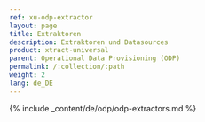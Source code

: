```yaml
---
ref: xu-odp-extractor
layout: page
title: Extraktoren
description: Extraktoren und Datasources
product: xtract-universal
parent: Operational Data Provisioning (ODP)
permalink: /:collection/:path
weight: 2
lang: de_DE
---
```


{% include _content/de/odp/odp-extractors.md %} 